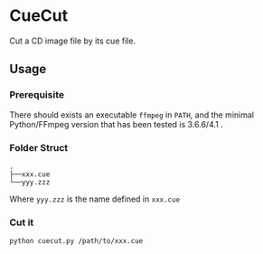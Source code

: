 # CueCut

Cut a CD image file by its cue file.

## Usage

### Prerequisite

There should exists an executable `ffmpeg` in `PATH`,
and the minimal Python/FFmpeg version that has been tested is 3.6.6/4.1 .

### Folder Struct

```
.
├──xxx.cue
└──yyy.zzz
```

Where `yyy.zzz` is the name defined in `xxx.cue`

### Cut it

`python cuecut.py /path/to/xxx.cue`
